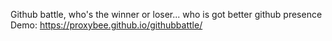 Github battle, who's the winner or loser... who is got better github presence
Demo: https://proxybee.github.io/githubbattle/
